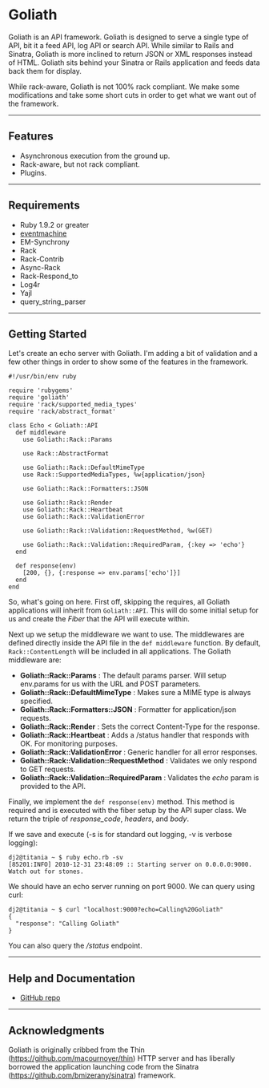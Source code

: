 # Goliath

Goliath is an API framework. Goliath is designed to serve a single type of API, bit it a
feed API, log API or search API. While similar to Rails and Sinatra, Goliath is more inclined
to return JSON or XML responses instead of HTML. Goliath sits behind your Sinatra or Rails
application and feeds data back them for display.

While rack-aware, Goliath is not 100% rack compliant. We make some modifications and take
some short cuts in order to get what we want out of the framework.

***

## Features

 * Asynchronous execution from the ground up.
 * Rack-aware, but not rack compliant.
 * Plugins.

***

## Requirements

 * Ruby 1.9.2 or greater
 * [eventmachine](http://rubyeventmachine.org)
 * EM-Synchrony
 * Rack
 * Rack-Contrib
 * Async-Rack
 * Rack-Respond_to
 * Log4r
 * Yajl
 * query\_string\_parser

***

## Getting Started

Let's create an echo server with Goliath. I'm adding a bit of validation and a few other things
in order to show some of the features in the framework.

    #!/usr/bin/env ruby

    require 'rubygems'
    require 'goliath'
    require 'rack/supported_media_types'
    require 'rack/abstract_format'

    class Echo < Goliath::API
      def middleware
        use Goliath::Rack::Params

        use Rack::AbstractFormat

        use Goliath::Rack::DefaultMimeType
        use Rack::SupportedMediaTypes, %w{application/json}

        use Goliath::Rack::Formatters::JSON

        use Goliath::Rack::Render
        use Goliath::Rack::Heartbeat
        use Goliath::Rack::ValidationError

        use Goliath::Rack::Validation::RequestMethod, %w(GET)

        use Goliath::Rack::Validation::RequiredParam, {:key => 'echo'}
      end

      def response(env)
        [200, {}, {:response => env.params['echo']}]
      end
    end

So, what's going on here. First off, skipping the requires, all Goliath applications will
inherit from `Goliath::API`. This will do some initial setup for us and create the _Fiber_
that the API will execute within.

Next up we setup the middleware we want to use. The middlewares are defined directly
inside the API file in the `def middleware` function. By default, `Rack::ContentLength` will
be included in all applications. The Goliath middleware are:

 * __Goliath::Rack::Params__ : The default params parser. Will setup env.params for us with the URL and POST parameters.
 * __Goliath::Rack::DefaultMimeType__ : Makes sure a MIME type is always specified.
 * __Goliath::Rack::Formatters::JSON__ : Formatter for application/json requests.
 * __Goliath::Rack::Render__ : Sets the correct Content-Type for the response.
 * __Goliath::Rack::Heartbeat__ : Adds a /status handler that responds with OK. For monitoring purposes.
 * __Goliath::Rack::ValidationError__ : Generic handler for all error responses.
 * __Goliath::Rack::Validation::RequestMethod__ : Validates we only respond to GET requests.
 * __Goliath::Rack::Validation::RequiredParam__ : Validates the *echo* param is provided to the API.

Finally, we implement the `def response(env)` method. This method is required and is executed with the
fiber setup by the API super class. We return the triple of _response_code_, _headers_, and _body_.

If we save and execute (-s is for standard out logging, -v is verbose logging):

    dj2@titania ~ $ ruby echo.rb -sv
    [85201:INFO] 2010-12-31 23:48:09 :: Starting server on 0.0.0.0:9000. Watch out for stones.

We should have an echo server running on port 9000. We can query using curl:

    dj2@titania ~ $ curl "localhost:9000?echo=Calling%20Goliath"
    {
      "response": "Calling Goliath"
    }

You can also query the _/status_ endpoint.

***

## Help and Documentation

* [GitHub repo](https://github.com/dj2/Goliath)

***

## Acknowledgments

Goliath is originally cribbed from the Thin (https://github.com/macournoyer/thin) HTTP server and has
liberally borrowed the application launching code from the Sinatra (https://github.com/bmizerany/sinatra)
framework.
